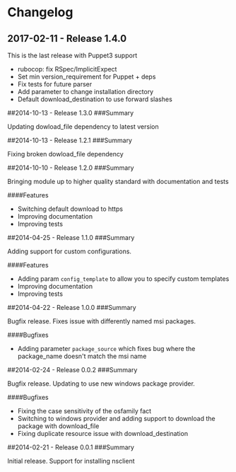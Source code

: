 # Changelog

## 2017-02-11 - Release 1.4.0

This is the last release with Puppet3 support
* rubocop: fix RSpec/ImplicitExpect
* Set min version_requirement for Puppet + deps
* Fix tests for future parser
* Add parameter to change installation directory
* Default download_destination to use forward slashes

##2014-10-13 - Release 1.3.0
###Summary

  Updating dowload_file dependency to latest version

##2014-10-13 - Release 1.2.1
###Summary

  Fixing broken dowload_file dependency

##2014-10-10 - Release 1.2.0
###Summary

  Bringing module up to higher quality standard with documentation and tests

####Features

- Switching default download to https
- Improving documentation
- Improving tests

##2014-04-25 - Release 1.1.0
###Summary

  Adding support for custom configurations.

####Features
 - Adding param `config_template` to allow you to specify custom templates
 - Improving documentation
 - Improving tests

##2014-04-22 - Release 1.0.0
###Summary

  Bugfix release. Fixes issue with differently named msi packages.

####Bugfixes
 - Adding parameter `package_source` which fixes bug where the package_name doesn't match the msi name

##2014-02-24 - Release 0.0.2
###Summary

  Bugfix release. Updating to use new windows package provider.

####Bugfixes
 - Fixing the case sensitivity of the osfamily fact
 - Switching to windows provider and adding support to download the package with download_file
 - Fixing duplicate resource issue with download_destination

##2014-02-21 - Release 0.0.1
###Summary

  Initial release. Support for installing nsclient
